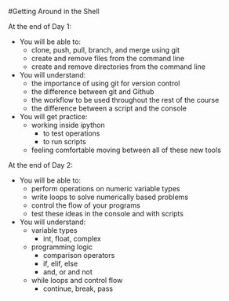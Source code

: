 #Getting Around in the Shell

At the end of Day 1:

* You will be able to:
	* clone, push, pull, branch, and merge using git
	* create and remove files from the command line
	* create and remove directories from the command line
* You will understand:
	* the importance of using git for version control
	* the difference between git and Github
	* the workflow to be used throughout the rest of the course
    * the difference between a script and the console
* You will get practice:
    * working inside ipython
        * to test operations
        * to run scripts
    * feeling comfortable moving between all of these new tools

At the end of Day 2:

* You will be able to:
	* perform operations on numeric variable types
	* write loops to solve numerically based problems
	* control the flow of your programs
    * test these ideas in the console and with scripts
* You will understand:
	* variable types
		* int, float, complex
	* programming logic
        * comparison operators
		* if, elif, else
        * and, or and not
    * while loops and control flow
        * continue, break, pass
